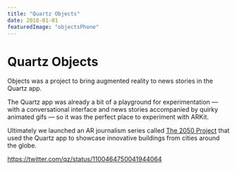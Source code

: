 ```yaml
---
title: "Quartz Objects"
date: 2018-01-01
featuredImage: "objectsPhone"
---
```


<LegacyPhone image="objectsPhoneFull">

# Quartz Objects

Objects was a project to bring augmented reality to news stories in the Quartz app.

The Quartz app was already a bit of a playground for experimentation — with a conversational interface and news stories accompanied by quirky animated gifs — so it was the perfect place to experiment with ARKit.

Ultimately we launched an AR journalism series called [The 2050 Project](https://qz.com/se/the-2050-project/) that used the Quartz app to showcase innovative buildings from cities around the globe.

https://twitter.com/qz/status/1100464750041944064

</LegacyPhone>
